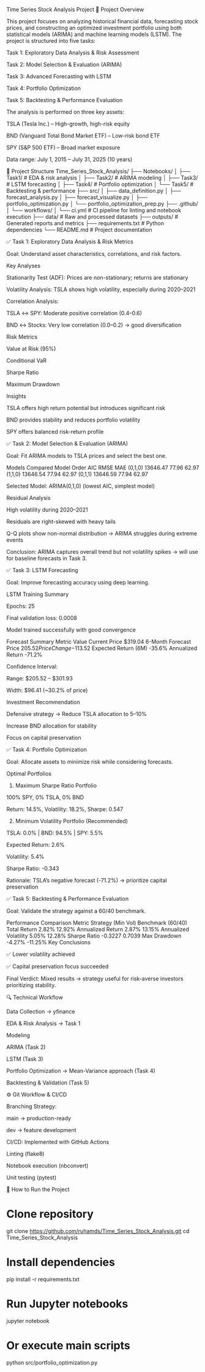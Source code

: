 Time Series Stock Analysis Project
📌 Project Overview

This project focuses on analyzing historical financial data, forecasting stock prices, and constructing an optimized investment portfolio using both statistical models (ARIMA) and machine learning models (LSTM). The project is structured into five tasks:

Task 1: Exploratory Data Analysis & Risk Assessment

Task 2: Model Selection & Evaluation (ARIMA)

Task 3: Advanced Forecasting with LSTM

Task 4: Portfolio Optimization

Task 5: Backtesting & Performance Evaluation

The analysis is performed on three key assets:

TSLA (Tesla Inc.) – High-growth, high-risk equity

BND (Vanguard Total Bond Market ETF) – Low-risk bond ETF

SPY (S&P 500 ETF) – Broad market exposure

Data range: July 1, 2015 – July 31, 2025 (10 years)

📂 Project Structure
Time_Series_Stock_Analysis/
├── Notebooks/
│   ├── Task1/   # EDA & risk analysis
│   ├── Task2/   # ARIMA modeling
│   ├── Task3/   # LSTM forecasting
│   ├── Task4/   # Portfolio optimization
│   └── Task5/   # Backtesting & performance
├── src/
│   ├── data_definition.py
│   ├── forecast_analysis.py
│   ├── forecast_visualize.py
│   ├── portfolio_optimization.py
│   └── portfolio_optimization_prep.py
├── .github/
│   └── workflows/
│       └── ci.yml   # CI pipeline for linting and notebook execution
├── data/            # Raw and processed datasets
├── outputs/         # Generated reports and metrics
├── requirements.txt # Python dependencies
└── README.md        # Project documentation

✅ Task 1: Exploratory Data Analysis & Risk Metrics

Goal: Understand asset characteristics, correlations, and risk factors.

Key Analyses

Stationarity Test (ADF): Prices are non-stationary; returns are stationary

Volatility Analysis: TSLA shows high volatility, especially during 2020–2021

Correlation Analysis:

TSLA ↔ SPY: Moderate positive correlation (0.4–0.6)

BND ↔ Stocks: Very low correlation (0.0–0.2) → good diversification

Risk Metrics

Value at Risk (95%)

Conditional VaR

Sharpe Ratio

Maximum Drawdown

Insights

TSLA offers high return potential but introduces significant risk

BND provides stability and reduces portfolio volatility

SPY offers balanced risk-return profile

✅ Task 2: Model Selection & Evaluation (ARIMA)

Goal: Fit ARIMA models to TSLA prices and select the best one.

Models Compared
Model Order	AIC	RMSE	MAE
(0,1,0)	13646.47	77.96	62.97
(1,1,0)	13646.54	77.94	62.97
(0,1,1)	13646.59	77.94	62.97

Selected Model: ARIMA(0,1,0) (lowest AIC, simplest model)

Residual Analysis

High volatility during 2020–2021

Residuals are right-skewed with heavy tails

Q-Q plots show non-normal distribution → ARIMA struggles during extreme events

Conclusion: ARIMA captures overall trend but not volatility spikes → will use for baseline forecasts in Task 3.

✅ Task 3: LSTM Forecasting

Goal: Improve forecasting accuracy using deep learning.

LSTM Training Summary

Epochs: 25

Final validation loss: 0.0008

Model trained successfully with good convergence

Forecast Summary
Metric	Value
Current Price	$319.04
6-Month Forecast Price	$205.52
Price Change	-$113.52
Expected Return (6M)	-35.6%
Annualized Return	-71.2%

Confidence Interval:

Range: $205.52 – $301.93

Width: $96.41 (~30.2% of price)

Investment Recommendation

Defensive strategy → Reduce TSLA allocation to 5–10%

Increase BND allocation for stability

Focus on capital preservation

✅ Task 4: Portfolio Optimization

Goal: Allocate assets to minimize risk while considering forecasts.

Optimal Portfolios

1. Maximum Sharpe Ratio Portfolio

100% SPY, 0% TSLA, 0% BND

Return: 14.5%, Volatility: 18.2%, Sharpe: 0.547

2. Minimum Volatility Portfolio (Recommended)

TSLA: 0.0% | BND: 94.5% | SPY: 5.5%

Expected Return: 2.6%

Volatility: 5.4%

Sharpe Ratio: -0.343

Rationale: TSLA’s negative forecast (-71.2%) → prioritize capital preservation

✅ Task 5: Backtesting & Performance Evaluation

Goal: Validate the strategy against a 60/40 benchmark.

Performance Comparison
Metric	Strategy (Min Vol)	Benchmark (60/40)
Total Return	2.82%	12.92%
Annualized Return	2.87%	13.15%
Annualized Volatility	5.05%	12.28%
Sharpe Ratio	-0.3227	0.7039
Max Drawdown	-4.27%	-11.25%
Key Conclusions

✅ Lower volatility achieved

✅ Capital preservation focus succeeded



Final Verdict: Mixed results → strategy useful for risk-averse investors prioritizing stability.

🔍 Technical Workflow

Data Collection → yfinance

EDA & Risk Analysis → Task 1

Modeling

ARIMA (Task 2)

LSTM (Task 3)

Portfolio Optimization → Mean-Variance approach (Task 4)

Backtesting & Validation (Task 5)

⚙️ Git Workflow & CI/CD

Branching Strategy:

main → production-ready

dev → feature development

CI/CD: Implemented with GitHub Actions

Linting (flake8)

Notebook execution (nbconvert)

Unit testing (pytest)



🚀 How to Run the Project
# Clone repository
git clone https://github.com/ruhamds/Time_Series_Stock_Analysis.git
cd Time_Series_Stock_Analysis

# Install dependencies
pip install -r requirements.txt

# Run Jupyter notebooks
jupyter notebook

# Or execute main scripts
python src/portfolio_optimization.py